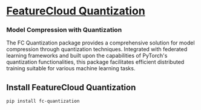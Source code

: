 # [FeatureCloud Quantization](https://github.com/AidaMehammed/Quantization_CNN)
### Model Compression with Quantization

The FC Quantization package provides a comprehensive solution for model compression through quantization techniques. Integrated with federated learning frameworks and built upon the capabilities of PyTorch's quantization functionalities, this package facilitates efficient distributed training suitable for various machine learning tasks.
## Install FeatureCloud Quantization
```shell
pip install fc-quantization
```
